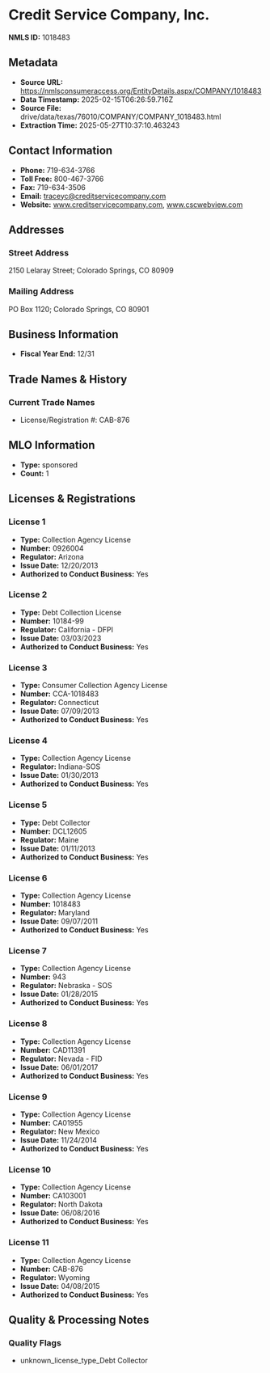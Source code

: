 # Credit Service Company, Inc.

**NMLS ID:** 1018483

## Metadata
- **Source URL:** https://nmlsconsumeraccess.org/EntityDetails.aspx/COMPANY/1018483
- **Data Timestamp:** 2025-02-15T06:26:59.716Z
- **Source File:** drive/data/texas/76010/COMPANY/COMPANY_1018483.html
- **Extraction Time:** 2025-05-27T10:37:10.463243

## Contact Information
- **Phone:** 719-634-3766
- **Toll Free:** 800-467-3766
- **Fax:** 719-634-3506
- **Email:** traceyc@creditservicecompany.com
- **Website:** www.creditservicecompany.com, www.cscwebview.com

## Addresses
### Street Address
2150 Lelaray Street; Colorado Springs, CO 80909

### Mailing Address
PO Box 1120; Colorado Springs, CO 80901

## Business Information
- **Fiscal Year End:** 12/31

## Trade Names & History
### Current Trade Names
- License/Registration #: CAB-876

## MLO Information
- **Type:** sponsored
- **Count:** 1

## Licenses & Registrations

### License 1
- **Type:** Collection Agency License
- **Number:** 0926004
- **Regulator:** Arizona
- **Issue Date:** 12/20/2013
- **Authorized to Conduct Business:** Yes

### License 2
- **Type:** Debt Collection License
- **Number:** 10184-99
- **Regulator:** California - DFPI
- **Issue Date:** 03/03/2023
- **Authorized to Conduct Business:** Yes

### License 3
- **Type:** Consumer Collection Agency License
- **Number:** CCA-1018483
- **Regulator:** Connecticut
- **Issue Date:** 07/09/2013
- **Authorized to Conduct Business:** Yes

### License 4
- **Type:** Collection Agency License
- **Regulator:** Indiana-SOS
- **Issue Date:** 01/30/2013
- **Authorized to Conduct Business:** Yes

### License 5
- **Type:** Debt Collector
- **Number:** DCL12605
- **Regulator:** Maine
- **Issue Date:** 01/11/2013
- **Authorized to Conduct Business:** Yes

### License 6
- **Type:** Collection Agency License
- **Number:** 1018483
- **Regulator:** Maryland
- **Issue Date:** 09/07/2011
- **Authorized to Conduct Business:** Yes

### License 7
- **Type:** Collection Agency License
- **Number:** 943
- **Regulator:** Nebraska - SOS
- **Issue Date:** 01/28/2015
- **Authorized to Conduct Business:** Yes

### License 8
- **Type:** Collection Agency License
- **Number:** CAD11391
- **Regulator:** Nevada - FID
- **Issue Date:** 06/01/2017
- **Authorized to Conduct Business:** Yes

### License 9
- **Type:** Collection Agency License
- **Number:** CA01955
- **Regulator:** New Mexico
- **Issue Date:** 11/24/2014
- **Authorized to Conduct Business:** Yes

### License 10
- **Type:** Collection Agency License
- **Number:** CA103001
- **Regulator:** North Dakota
- **Issue Date:** 06/08/2016
- **Authorized to Conduct Business:** Yes

### License 11
- **Type:** Collection Agency License
- **Number:** CAB-876
- **Regulator:** Wyoming
- **Issue Date:** 04/08/2015
- **Authorized to Conduct Business:** Yes

## Quality & Processing Notes
### Quality Flags
- unknown_license_type_Debt Collector
